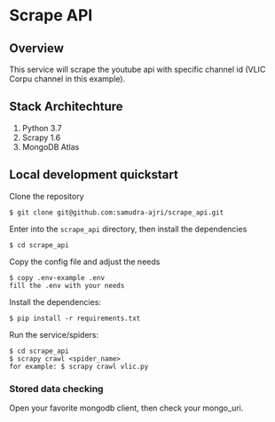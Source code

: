 # Scrape API 

## Overview
This service will scrape the youtube api with specific channel id (VLIC Corpu channel in this example).

## Stack Architechture
1. Python 3.7
2. Scrapy 1.6
3. MongoDB Atlas

## Local development quickstart
Clone the repository
```
$ git clone git@github.com:samudra-ajri/scrape_api.git
```
Enter into the `scrape_api` directory, then install the dependencies
```
$ cd scrape_api
```
Copy the config file and adjust the needs
```
$ copy .env-example .env
fill the .env with your needs
```
Install the dependencies:
```
$ pip install -r requirements.txt
```
Run the service/spiders:
```
$ cd scrape_api
$ scrapy crawl <spider_name>
for example: $ scrapy crawl vlic.py
```

### Stored data checking
Open your favorite mongodb client, then check your mongo_uri.
